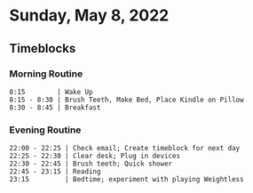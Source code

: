 # Sunday, May 8, 2022

## Timeblocks

### Morning Routine

```timeblock
8:15        | Wake Up
8:15 - 8:30 | Brush Teeth, Make Bed, Place Kindle on Pillow
8:30 - 8:45 | Breakfast
```

### Evening Routine

```timeblock
22:00 - 22:25 | Check email; Create timeblock for next day
22:25 - 22:30 | Clear desk; Plug in devices
22:30 - 22:45 | Brush teeth; Quick shower
22:45 - 23:15 | Reading
23:15         | Bedtime; experiment with playing Weightless
```

